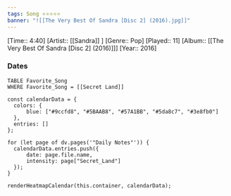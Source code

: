 ```yaml
---
tags: Song ⭐⭐⭐⭐⭐ 
banner: "![[The Very Best Of Sandra [Disc 2] (2016).jpg]]"
---
```

[Time:: 4:40]
[Artist:: [[Sandra]] ]
[Genre:: Pop]
[Played:: 11]
[Album:: [[The Very Best Of Sandra [Disc 2] (2016)]]]
[Year:: 2016]
### Dates
````dataview
TABLE Favorite_Song
WHERE Favorite_Song = [[Secret Land]]
````

  ```dataviewjs
const calendarData = { 
	colors: { 
		blue: ["#9ccfd8", "#5BAAB8", "#57A1BB", "#5da8c7", "#3e8fb0"] 
	}, 
	entries: [] 
}; 

for (let page of dv.pages('"Daily Notes"')) { 
	calendarData.entries.push({ 
		date: page.file.name, 
		intensity: page["Secret_Land"]
	}); 
} 

renderHeatmapCalendar(this.container, calendarData);
```
